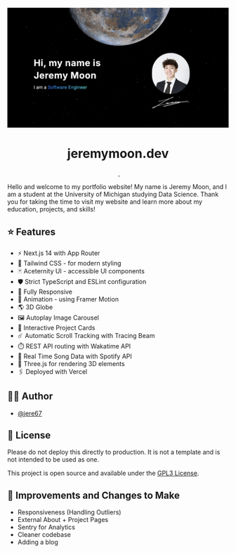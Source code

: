 <p align="center">
  <img alt="Screenshot of Website" src="./public/personal_website.png">
</p>

<h1 align="center">
  jeremymoon.dev
</h1>

<p align="center">
  <img alt="" src="https://img.shields.io/github/languages/top/jere67/personal-website?style=for-the-badge&labelColor=000">
  <a aria-label="Framework" href="https://nextjs.org">
    <img alt="" src="https://img.shields.io/badge/Next.js-000000.svg?style=for-the-badge&logo=Next.js&labelColor=000">
  </a>
  <a aria-label="License" href="https://github.com/jere67/personal-website/blob/main/LICENSE">
    <img alt="" src="https://img.shields.io/github/license/jere67/personal-website?style=for-the-badge&labelColor=000">
  </a>
</p>

Hello and welcome to my portfolio website! My name is Jeremy Moon, and I am a student at the University of Michigan studying Data Science. Thank you for taking the time to visit my website and learn more about my education, projects, and skills!

## ⭐ Features
- ⚡️ Next.js 14 with App Router
- 🎨 Tailwind CSS - for modern styling
- 🃏 Aceternity UI - accessible UI components
- 🛡 Strict TypeScript and ESLint configuration
- 📱 Fully Responsive
- 🎨 Animation - using Framer Motion
- 🌎 3D Globe
- 🖼️ Autoplay Image Carousel
- 📇 Interactive Project Cards
- ☄️ Automatic Scroll Tracking with Tracing Beam 
- ⏱️ REST API routing with Wakatime API
- 🎵 Real Time Song Data with Spotify API
- 💠 Three.js for rendering 3D elements
- 🖇️ Deployed with Vercel

## ✍🏻 Author

- [@jere67](https://github.com/jere67)

## 🪪 License

Please do not deploy this directly to production. It is not a template and is not intended to be used as one.

This project is open source and available under the [GPL3 License](LICENSE).

## 🤖 Improvements and Changes to Make
- Responsiveness (Handling Outliers)
- External About + Project Pages
- Sentry for Analytics
- Cleaner codebase
- Adding a blog